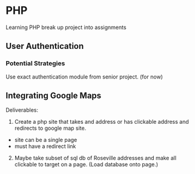 # PHP
Learning PHP
break up project into assignments

## User Authentication
### Potential Strategies
Use exact authentication module from senior project. (for now)
## Integrating Google Maps
Deliverables:
1. Create a php site that takes and address or has clickable address and redirects to google map site.
- site can be a single page
- must have a redirect link

2. Maybe take subset of sql db of Roseville addresses and make all clickable to target on a page. (Load database onto page.)

